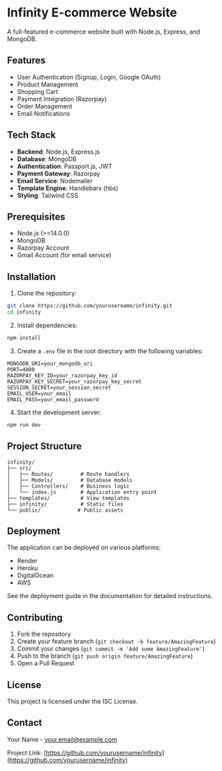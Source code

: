 # Infinity E-commerce Website

A full-featured e-commerce website built with Node.js, Express, and MongoDB.

## Features

- User Authentication (Signup, Login, Google OAuth)
- Product Management
- Shopping Cart
- Payment Integration (Razorpay)
- Order Management
- Email Notifications

## Tech Stack

- **Backend**: Node.js, Express.js
- **Database**: MongoDB
- **Authentication**: Passport.js, JWT
- **Payment Gateway**: Razorpay
- **Email Service**: Nodemailer
- **Template Engine**: Handlebars (hbs)
- **Styling**: Tailwind CSS

## Prerequisites

- Node.js (>=14.0.0)
- MongoDB
- Razorpay Account
- Gmail Account (for email service)

## Installation

1. Clone the repository:
```bash
git clone https://github.com/yourusername/infinity.git
cd infinity
```

2. Install dependencies:
```bash
npm install
```

3. Create a `.env` file in the root directory with the following variables:
```
MONGODB_URI=your_mongodb_uri
PORT=4000
RAZORPAY_KEY_ID=your_razorpay_key_id
RAZORPAY_KEY_SECRET=your_razorpay_key_secret
SESSION_SECRET=your_session_secret
EMAIL_USER=your_email
EMAIL_PASS=your_email_password
```

4. Start the development server:
```bash
npm run dev
```

## Project Structure

```
infinity/
├── src/
│   ├── Routes/         # Route handlers
│   ├── Models/         # Database models
│   ├── Controllers/    # Business logic
│   └── index.js        # Application entry point
├── templates/          # View templates
├── infinity/           # Static files
└── public/            # Public assets
```

## Deployment

The application can be deployed on various platforms:
- Render
- Heroku
- DigitalOcean
- AWS

See the deployment guide in the documentation for detailed instructions.

## Contributing

1. Fork the repository
2. Create your feature branch (`git checkout -b feature/AmazingFeature`)
3. Commit your changes (`git commit -m 'Add some AmazingFeature'`)
4. Push to the branch (`git push origin feature/AmazingFeature`)
5. Open a Pull Request

## License

This project is licensed under the ISC License.

## Contact

Your Name - your.email@example.com

Project Link: [https://github.com/yourusername/infinity](https://github.com/yourusername/infinity) 